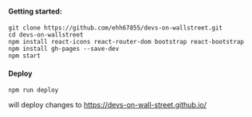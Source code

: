 #### Getting started:
```
git clone https://github.com/ehh67855/devs-on-wallstreet.git
cd devs-on-wallstreet
npm install react-icons react-router-dom bootstrap react-bootstrap 
npm install gh-pages --save-dev
npm start
```

#### Deploy
```
npm run deploy
```
will deploy changes to https://devs-on-wall-street.github.io/
